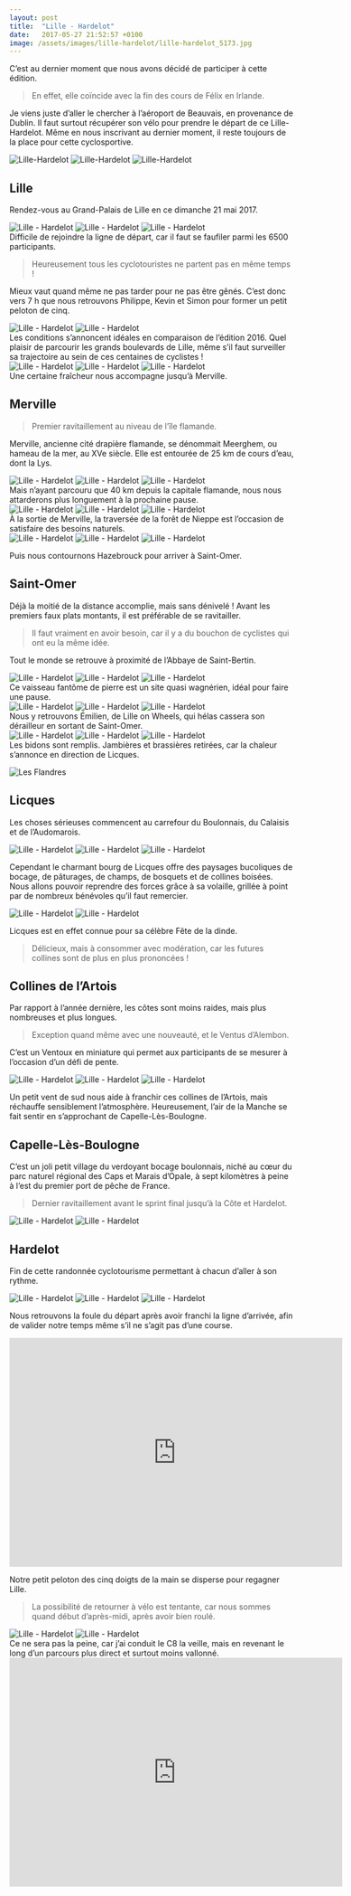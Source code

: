 ```yaml
---
layout: post
title:  "Lille - Hardelot"
date:   2017-05-27 21:52:57 +0100
image: /assets/images/lille-hardelot/lille-hardelot_5173.jpg
---
```

C’est au dernier moment que nous avons décidé de participer à cette édition.
> En effet, elle coïncide avec la fin des cours de Félix en Irlande.

Je viens juste d’aller le chercher à l’aéroport de Beauvais, en provenance de Dublin.
Il faut surtout récupérer son vélo pour prendre le départ de ce Lille-Hardelot.
Même en nous inscrivant au dernier moment, il reste toujours de la place pour cette cyclosportive.
<div class="gallery-box">
  <div class="gallery">
<img src="/assets/images/lille-hardelot/lille-hardelot_5164.jpg" title="veille de Lille-Hardelot" alt="Lille-Hardelot" >
<img src="/assets/images/lille-hardelot/lille-hardelot_5165.jpg" title="Merci à l'organisation rodée" alt="Lille-Hardelot" >
<img src="/assets/images/lille-hardelot/lille-hardelot_5197.jpg" title="Parcours 2017" alt="Lille-Hardelot" >
</div>
</div>

## Lille
Rendez-vous au Grand-Palais de Lille en ce dimanche 21 mai 2017.
<div class="gallery-box">
  <div class="gallery">
<img src="/assets/images/lille-hardelot/lille-hardelot_5166.jpg" title="Grand-Palais" alt="Lille - Hardelot" >
<img src="/assets/images/lille-hardelot/lille-hardelot_5167.jpg" title="Arche rouge de départ" alt="Lille - Hardelot" >
<img src="/assets/images/lille-hardelot/lille-hardelot_5168.jpg" title="Rue Faidherbe" alt="Lille - Hardelot" >
</div>
</div>
Difficile de rejoindre la ligne de départ, car il faut se faufiler parmi les 6500 participants.

> Heureusement tous les cyclotouristes ne partent pas en même temps !

Mieux vaut quand même ne pas tarder pour ne pas être gênés.
C’est donc vers 7 h que nous retrouvons Philippe, Kevin et Simon pour former un petit peloton de cinq.
<div class="gallery-box">
  <div class="gallery">
<img src="/assets/images/lille-hardelot/lille-hardelot_5126.jpg" title="Rue Nationale" alt="Lille - Hardelot" >
<img src="/assets/images/lille-hardelot/lille-hardelot_5127.jpg" title="Boulevard de La Liberté" alt="Lille - Hardelot" >
</div>
</div>
Les conditions s’annoncent idéales en comparaison de l’édition 2016.
Quel plaisir de parcourir les grands boulevards de Lille, même s’il faut surveiller sa trajectoire au sein de ces centaines de cyclistes !
<div class="gallery-box">
  <div class="gallery">
<img src="/assets/images/lille-hardelot/lille-hardelot_5128.jpg" title="Simon et Philippe M" alt="Lille - Hardelot" >
<img src="/assets/images/lille-hardelot/lille-hardelot_5129.jpg" title="Simon" alt="Lille - Hardelot" >
<img src="/assets/images/lille-hardelot/lille-hardelot_5130.jpg" title="Philippe B" alt="Lille - Hardelot" >
</div>
</div>
Une certaine fraîcheur nous accompagne jusqu’à Merville.

## Merville
> Premier ravitaillement au niveau de l’île flamande.

Merville, ancienne cité drapière flamande, se dénommait Meerghem, ou hameau de la mer, au XVe siècle.
Elle est entourée de 25 km de cours d’eau, dont la Lys.
<div class="gallery-box">
  <div class="gallery">
<img src="/assets/images/lille-hardelot/lille-hardelot_5131.jpg" title="Simon et les 2 Philippe" alt="Lille - Hardelot" >
<img src="/assets/images/lille-hardelot/lille-hardelot_5132.jpg" title="Les 2 Philippe et Kevin" alt="Lille - Hardelot" >
<img src="/assets/images/lille-hardelot/lille-hardelot_5133.jpg" title="Kevin" alt="Lille - Hardelot" >
</div>
</div>
Mais n’ayant parcouru que 40 km depuis la capitale flamande, nous nous attarderons plus longuement à la prochaine pause.
<div class="gallery-box">
  <div class="gallery">
<img src="/assets/images/lille-hardelot/lille-hardelot_5135.jpg" title="Philippe B et M avec Simon" alt="Lille - Hardelot" >
<img src="/assets/images/lille-hardelot/lille-hardelot_5138.jpg" title="Simon" alt="Lille - Hardelot" >
<img src="/assets/images/lille-hardelot/lille-hardelot_5139.jpg" title="Kevin" alt="Lille - Hardelot" >
</div>
</div>
À la sortie de Merville, la traversée de la forêt de Nieppe est l’occasion de satisfaire des besoins naturels.
<div class="gallery-box">
  <div class="gallery">
<img src="/assets/images/lille-hardelot/lille-hardelot_5136.jpg" title="Les Dupont" alt="Lille - Hardelot" >
<img src="/assets/images/lille-hardelot/lille-hardelot_5142.jpg" title="La banane !" alt="Lille - Hardelot" >
<img src="/assets/images/lille-hardelot/lille-hardelot_5143.jpg" title="Philippe et Kevin" alt="Lille - Hardelot" >
</div>
</div>

Puis nous contournons Hazebrouck pour arriver à Saint-Omer.

## Saint-Omer
Déjà la moitié de la distance accomplie, mais sans dénivelé !
Avant les premiers faux plats montants, il est préférable de se ravitailler.
> Il faut vraiment en avoir besoin, car il y a du bouchon de cyclistes qui ont eu la même idée.

Tout le monde se retrouve à proximité de l’Abbaye de Saint-Bertin.
<div class="gallery-box">
  <div class="gallery">
<img src="/assets/images/lille-hardelot/lille-hardelot_5169.jpg" title="2 ème ravitaillement" alt="Lille - Hardelot" >
<img src="/assets/images/lille-hardelot/lille-hardelot_5170.jpg" title="Abbaye de Saint-Bertin" alt="Lille - Hardelot" >
<img src="/assets/images/lille-hardelot/lille-hardelot_5171.jpg" title="Bouchon de cyclistes !" alt="Lille - Hardelot" >
</div>
</div>
Ce vaisseau fantôme de pierre est un site quasi wagnérien, idéal pour faire une pause.
<div class="gallery-box">
  <div class="gallery">
<img src="/assets/images/lille-hardelot/lille-hardelot_5144.jpg" title="Ruines romantiques" alt="Lille - Hardelot" >
<img src="/assets/images/lille-hardelot/lille-hardelot_5145.jpg" title="Séquence strip-tease !" alt="Lille - Hardelot" >
<img src="/assets/images/lille-hardelot/lille-hardelot_5186.jpg" title="Garage à vélos" alt="Lille - Hardelot" >
</div>
</div>
Nous y retrouvons Émilien, de Lille on Wheels, qui hélas cassera son dérailleur en sortant de Saint-Omer.
<div class="gallery-box">
  <div class="gallery">
<img src="/assets/images/lille-hardelot/lille-hardelot_5146.jpg" title="Les Flandres" alt="Lille - Hardelot" >
<img src="/assets/images/lille-hardelot/lille-hardelot_5150.jpg" title="Philippe M et Simon" alt="Lille - Hardelot" >
<img src="/assets/images/lille-hardelot/lille-hardelot_5151.jpg" title="Philippe B et Kevin" alt="Lille - Hardelot" >
</div>
</div>
Les bidons sont remplis. Jambières et brassières retirées, car la chaleur s’annonce en direction de Licques.


![Les Flandres](/assets/images/lille-hardelot/lille-hardelot_5146.jpg)

## Licques
Les choses sérieuses commencent au carrefour du Boulonnais, du Calaisis et de l’Audomarois.

<div class="gallery-box">
  <div class="gallery">
<img src="/assets/images/lille-hardelot/lille-hardelot_5152.jpg" title="Ombre appréciable !" alt="Lille - Hardelot" >
<img src="/assets/images/lille-hardelot/lille-hardelot_5153.jpg" title="Merci au photographe Félix !" alt="Lille - Hardelot" >
<img src="/assets/images/lille-hardelot/lille-hardelot_5182.jpg" title="Un train peut en cacher un autre ..." alt="Lille - Hardelot" >
</div>
</div>

Cependant le charmant bourg de Licques offre des paysages bucoliques de bocage, de pâturages, de champs, de bosquets et de collines boisées.
Nous allons pouvoir reprendre des forces grâce à sa volaille, grillée à point par de nombreux bénévoles qu’il faut remercier.

<div class="gallery-box">
  <div class="gallery">
<img src="/assets/images/lille-hardelot/lille-hardelot_5172.jpg" title="Abbatiale au clocher raccourci de Licques" alt="Lille - Hardelot" >
<img src="/assets/images/lille-hardelot/lille-hardelot_5184.jpg" title="Collines de l'Artois" alt="Lille - Hardelot" >
</div>
</div>

Licques est en effet connue pour sa célèbre Fête de la dinde.
> Délicieux, mais à consommer avec modération, car les futures collines sont de plus en plus prononcées !

## Collines de l’Artois
Par rapport à l’année dernière, les côtes sont moins raides, mais plus nombreuses et plus longues.
> Exception quand même avec une nouveauté, et le Ventus d’Alembon.

C’est un Ventoux en miniature qui permet aux participants de se mesurer à l’occasion d’un défi de pente.

<div class="gallery-box">
  <div class="gallery">
<img src="/assets/images/lille-hardelot/lille-hardelot_5160.jpg" title="Félix dans le Ventus" alt="Lille - Hardelot" >
<img src="/assets/images/lille-hardelot/lille-hardelot_5161.jpg" title="Philippe M dans le Ventus" alt="Lille - Hardelot" >
<img src="/assets/images/lille-hardelot/lille-hardelot_5162.jpg" title="Kevin dans le Ventus" alt="Lille - Hardelot" >
</div>
</div>

Un petit vent de sud nous aide à franchir ces collines de l’Artois, mais réchauffe sensiblement l’atmosphère.
Heureusement, l’air de la Manche se fait sentir en s’approchant de Capelle-Lès-Boulogne.

## Capelle-Lès-Boulogne
C’est un joli petit village du verdoyant bocage boulonnais, niché au cœur du parc naturel régional des Caps et Marais d’Opale, à sept kilomètres à peine à l’est du premier port de pêche de France.
> Dernier ravitaillement avant le sprint final jusqu’à la Côte et Hardelot.

<div class="gallery-box">
  <div class="gallery">
<img src="/assets/images/lille-hardelot/lille-hardelot_5185.jpg" title="" alt="Lille - Hardelot" >
<img src="/assets/images/lille-hardelot/lille-hardelot_5187.jpg" title="" alt="Lille - Hardelot" >
</div>
</div>

## Hardelot
Fin de cette randonnée cyclotourisme permettant à chacun d’aller à son rythme.

<div class="gallery-box">
  <div class="gallery">
<img src="/assets/images/lille-hardelot/lille-hardelot_5154.jpg" title="Simon et Philippe M" alt="Lille - Hardelot" >
<img src="/assets/images/lille-hardelot/lille-hardelot_5173.jpg" title="Hardelot" alt="Lille - Hardelot" >
<img src="/assets/images/lille-hardelot/lille-hardelot_5188.jpg" title="Arche blanche d'arrivée" alt="Lille - Hardelot" >
</div>
</div>

Nous retrouvons la foule du départ après avoir franchi la ligne d’arrivée, afin de valider notre temps même s’il ne s’agit pas d’une course.

<center><iframe src="https://www.strava.com/activities/999334583/embed/edb7fe2c1251d3014c4e3a814fee0edf5118790e" width="590" height="405" frameborder="0" scrolling="no" data-mce-fragment="1"></iframe></center>

Notre petit peloton des cinq doigts de la main se disperse pour regagner Lille.
> La possibilité de retourner à vélo est tentante, car nous sommes quand début d’après-midi, après avoir bien roulé.
<div class="gallery-box">
  <div class="gallery">
<img src="/assets/images/lille-hardelot/lille-hardelot_5121.jpg" title="Plage méritée !" alt="Lille - Hardelot" >
<img src="/assets/images/lille-hardelot/lille-hardelot_5156.jpg" title="Retour en C8 ..." alt="Lille - Hardelot" >
</div>
</div>
Ce ne sera pas la peine, car j’ai conduit le C8 la veille, mais en revenant le long d’un parcours plus direct et surtout moins vallonné.

<center><iframe src="https://www.strava.com/activities/997115147/embed/96c05e0726d0db06aef405ea00b2c66ea258c6a9" width="590" height="405" frameborder="0" scrolling="no" data-mce-fragment="1"></iframe></center>